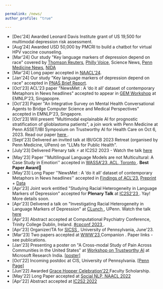 ```yaml
---

permalink: /news/
author_profile: "true"

---
```

* [Dec'24] Awarded Leonard Davis Institute grant of US 19,500 for multimodal depression risk assessment.
* [Aug'24] Awarded USD 50,000 by PMCRI to build a chatbot for virtual HPV vaccine counseling.
* [Mar'24] Our study "Key language markers of depression depend on race" covered by [Thomson Reuters](https://www.reuters.com/business/healthcare-pharmaceuticals/ai-fails-detect-depression-signs-social-media-posts-by-black-americans-study-2024-03-28/), [Philly Voice](https://www.phillyvoice.com/artificial-intelligence-depression-mental-health-racial-disparities-penn-study-ai/), Science News, [Penn Medicine News](https://www.pennmedicine.org/news/news-releases/2024/march/depression-in-black-people-unnoticed-by-ai-analyzing-social-media), [NIDA](https://nida.nih.gov/news-events/news-releases/2024/03/analysis-of-social-media-language-using-ai-models-predicts-depression-severity-for-white-americans-but-not-black-americans)
* [Mar'24] Long paper accepted in [NAACL'24](https://2024.naacl.org/).
* [Jan'24] Our study "Key language markers of depression depend on race" accepted in <a href = "https://www.pnas.org/doi/10.1073/pnas.2319837121">PNAS Brief Report</a>. 
* [Oct'23] ACL'23 paper "NewsMet : A ‘do it all’ dataset of contemporary Metaphors in News headlines" accepted to appear in <a href = "https://gem-benchmark.com/workshop">GEM Workshop</a> at EMNLP'23, Singapopre.
* [Oct'23] Paper "An Integrative Survey on Mental Health Conversational Agents to Bridge Computer Science and Medical Perspectives" accepted in EMNLP'23, Singapore.
* [Oct'23] Will present "Multimodal explainable AI for prognostic stratification of glioblastoma patients", a join work with Penn Medicine at Penn ASSET/IBI Symposium on Trustworthy AI for Health Care on Oct 6, 2023. Read our paper <a href = "https://arxiv.org/abs/2302.00669"> here </a>.
* [Sept'23] Delivered an invited talk at IBI/GCB 2023 Retreat (organised by Penn Medicine, UPenn) on "LLMs for Public Health". 
*    [July'23] Delivered Plenary talk ⚡ at IC2S2 2023 - Watch the talk <a href = "https://www.youtube.com/watch?v=UyH-pggKx30"> here</a>
*    [May'23] Paper ''Multilingual Language Models are not Multicultural: A Case Study in Emotion'' accepted in <a href = "https://wassa-workshop.github.io" > WASSA'23, ACL, Toronto </a>.  **Best Paper Award**🥳
*  [May'23] Long Paper ''NewsMet : A ‘do it all’ dataset of contemporary Metaphors in News headlines'' accepted in [Findings of ACL'23.](https://2023.aclweb.org/) <a href = "https://www.researchgate.net/publication/371069824_NewsMet_A_%27do_it_all%27_dataset_of_contemporary_Metaphors_in_News_headlines"> Preprint</a> + <a href = "https://github.com/AxleBlaze3/NewsMet_Metaphor_Dataset"> Data</a>
*  [Apr'23] Joint work entitled "Studying Racial Heterogeneity in Language Markers of Depression" accepted for **Plenary Talk** at <a href = "https://www.ic2s2.org/"> IC2S2'23 </a>.  Yay! More details soon.
*  [Apr'23] Delivered a talk on "Investigating Racial Heterogeneity in Language Markers of Depression" at <a href = "https://nlp.cis.upenn.edu/clunch.html"> CLunch </a>, UPenn. Watch the talk <a href = "https://www.youtube.com/watch?v=24NUth6irYo"> here</a>
*  [Apr'23] Abstract accepted at Computational Psychiatry Conference, Trinity College Dublin, Ireland. <a href = "https://www.cpconf.org/"> #cpconf 2023 </a>.
*  [Apr'23] Organizer/TA for <a href ="https://sicss.io/2023/penn/" >SICSS </a>, University of Pennsylvania, June'23. 
* [Mar'23] Two papers accepted at <a href="https://www2023.thewebconf.org/program/workshops/" > WWW'23 </a> Companion . Paper links - see publications. 
* [Jan'23] Presenting a poster on "A Cross-modal Study of Pain Across Communities in the United States" at <a href="https://trust-ai-workshop.github.io/" target="_blank">Workshop on Trustworthy AI</a>  at Microsoft Research India.  <a href="{{ site.baseurl }}/_pages/pain_msr_jan23/" target="_blank" > [poster]</a> 
* [Oct'22] Incoming postdoc at CIS, University of Pennsylvania.  <a href="https://www.seas.upenn.edu/~sunnyrai/" target="_blank" > [Penn Page] </a> 
* [Jun'22] Awarded <a href="https://ghc.anitab.org/" target="_blank">Grace Hopper Celebration'22 </a> Faculty Scholarship. 
* [May'22] Long Paper accepted at <a href="https://sites.google.com/view/socialnlp2022/" target="_blank">Social NLP,  NAACL 2022</a> 
* [Apr'22] Abstract accepted at <a href="https://boothuchicagocaai.wixsite.com/website-2" target="_blank">IC2S2 2022</a>
